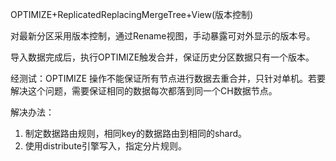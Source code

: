 OPTIMIZE+ReplicatedReplacingMergeTree+View(版本控制)

对最新分区采用版本控制，通过Rename视图，手动暴露可对外显示的版本号。

导入数据完成后，执行OPTIMIZE触发合并，保证历史分区数据只有一个版本。

经测试：OPTIMIZE 操作不能保证所有节点进行数据去重合并，只针对单机。若要解决这个问题，需要保证相同的数据每次都落到同一个CH数据节点。

解决办法：

1. 制定数据路由规则，相同key的数据路由到相同的shard。
2. 使用distribute引擎写入，指定分片规则。
